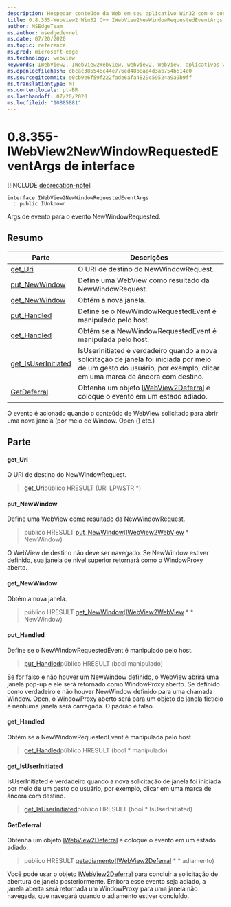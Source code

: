 ```yaml
---
description: Hospedar conteúdo da Web em seu aplicativo Win32 com o controle WebView2 do Microsoft Edge
title: 0.8.355-WebView2 Win32 C++ IWebView2NewWindowRequestedEventArgs
author: MSEdgeTeam
ms.author: msedgedevrel
ms.date: 07/20/2020
ms.topic: reference
ms.prod: microsoft-edge
ms.technology: webview
keywords: IWebView2, IWebView2WebView, webview2, WebView, aplicativos Win32, Win32, Edge
ms.openlocfilehash: cbcac385546c44e776ed48b8ae4d3ab754b614e0
ms.sourcegitcommit: e0cb9e6f59f222fade6afa4829c59524a9a9b9ff
ms.translationtype: MT
ms.contentlocale: pt-BR
ms.lasthandoff: 07/20/2020
ms.locfileid: "10885881"
---
```

# 0.8.355-IWebView2NewWindowRequestedEventArgs de interface 

[!INCLUDE [deprecation-note](../../includes/deprecation-note.md)]

```
interface IWebView2NewWindowRequestedEventArgs
  : public IUnknown
```

Args de evento para o evento NewWindowRequested.

## Resumo

 Parte                        | Descrições
--------------------------------|---------------------------------------------
[get_Uri](#get_uri) | O URI de destino do NewWindowRequest.
[put_NewWindow](#put_newwindow) | Define uma WebView como resultado da NewWindowRequest.
[get_NewWindow](#get_newwindow) | Obtém a nova janela.
[put_Handled](#put_handled) | Define se o NewWindowRequestedEvent é manipulado pelo host.
[get_Handled](#get_handled) | Obtém se a NewWindowRequestedEvent é manipulada pelo host.
[get_IsUserInitiated](#get_isuserinitiated) | IsUserInitiated é verdadeiro quando a nova solicitação de janela foi iniciada por meio de um gesto do usuário, por exemplo, clicar em uma marca de âncora com destino.
[GetDeferral](#getdeferral) | Obtenha um objeto [IWebView2Deferral](IWebView2Deferral.md) e coloque o evento em um estado adiado.

O evento é acionado quando o conteúdo de WebView solicitado para abrir uma nova janela (por meio de Window. Open () etc.)

## Parte

#### get_Uri 

O URI de destino do NewWindowRequest.

> [get_Uri](#get_uri)público HRESULT (URI LPWSTR *)

#### put_NewWindow 

Define uma WebView como resultado da NewWindowRequest.

> público HRESULT [put_NewWindow](#put_newwindow)([IWebView2WebView](IWebView2WebView.md) * NewWindow)

O WebView de destino não deve ser navegado. Se NewWindow estiver definido, sua janela de nível superior retornará como o WindowProxy aberto.

#### get_NewWindow 

Obtém a nova janela.

> público HRESULT [get_NewWindow](#get_newwindow)([IWebView2WebView](IWebView2WebView.md) * * NewWindow)

#### put_Handled 

Define se o NewWindowRequestedEvent é manipulado pelo host.

> [put_Handled](#put_handled)público HRESULT (bool manipulado)

Se for falso e não houver um NewWindow definido, o WebView abrirá uma janela pop-up e ele será retornado como WindowProxy aberto. Se definido como verdadeiro e não houver NewWindow definido para uma chamada Window. Open, o WindowProxy aberto será para um objeto de janela fictício e nenhuma janela será carregada. O padrão é falso.

#### get_Handled 

Obtém se a NewWindowRequestedEvent é manipulada pelo host.

> [get_Handled](#get_handled)público HRESULT (bool * manipulado)

#### get_IsUserInitiated 

IsUserInitiated é verdadeiro quando a nova solicitação de janela foi iniciada por meio de um gesto do usuário, por exemplo, clicar em uma marca de âncora com destino.

> [get_IsUserInitiated](#get_isuserinitiated)público HRESULT (bool * IsUserInitiated)

#### GetDeferral 

Obtenha um objeto [IWebView2Deferral](IWebView2Deferral.md) e coloque o evento em um estado adiado.

> público HRESULT [getadiamento](#getdeferral)([IWebView2Deferral](IWebView2Deferral.md) * * adiamento)

Você pode usar o objeto [IWebView2Deferral](IWebView2Deferral.md) para concluir a solicitação de abertura de janela posteriormente. Embora esse evento seja adiado, a janela aberta será retornada um WindowProxy para uma janela não navegada, que navegará quando o adiamento estiver concluído.

